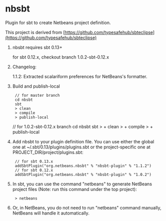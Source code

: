 nbsbt
=====

Plugin for sbt to create Netbeans project definition.

This project is derived from [https://github.com/typesafehub/sbteclipse](https://github.com/typesafehub/sbteclipse)

1. nbsbt requires sbt 0.13+

   for sbt 0.12.x, checkout branch 1.0.2-sbt-0.12.x

1. Changelog:

   1.1.2: Extracted scalariform preferences for NetBeans's formatter.

1. Build and publish-local

        // for master branch
        cd nbsbt
        sbt
        > clean
        > compile
        > publish-local 
        
	// for 1.0.2-sbt-0.12.x branch
        cd nbsbt
        sbt 
        > + clean 
        > + compile 
        > + publish-local

1. Add nbsbt to your plugin definition file. You can use either the global one at ~/.sbt/0.13/plugins/plugins.sbt or the project-specific one at PROJECT_DIR/project/plugins.sbt:

        // for sbt 0.13.x
        addSbtPlugin("org.netbeans.nbsbt" % "nbsbt-plugin" % "1.1.2")
        // for sbt 0.12.x
        addSbtPlugin("org.netbeans.nbsbt" % "nbsbt-plugin" % "1.0.2")

1. In sbt, you can use the command "netbeans" to generate NetBeans project files (Note: run this command under the top project):

        > netbeans

1. Or, in NetBeans, you do not need to run "netbeans" command manually, NetBeans will handle it automatically.
